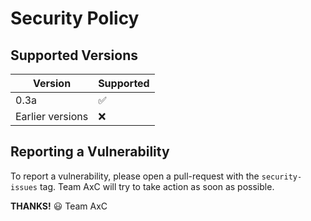 # Security Policy

## Supported Versions

| Version            | Supported          |
| -------            | ------------------ |
| 0.3a               | :white_check_mark: |
| Earlier versions   | :x:                |

## Reporting a Vulnerability

To report a vulnerability, please open a pull-request with the `security-issues` tag. Team AxC will try to take action as soon as possible.

**THANKS!** 😃
Team AxC
